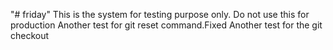 "# friday" 
This is the system for testing purpose only. Do not use this for production
Another test for git reset command.Fixed
Another test for the git checkout